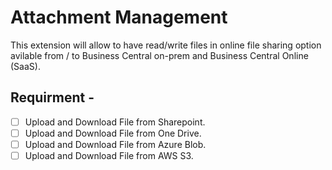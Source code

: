# Attachment Management

This extension will allow to have read/write files in online file sharing option avilable from / to Business Central on-prem and Business Central Online (SaaS).

## Requirment - 

- [ ] Upload and Download File from Sharepoint.
- [ ] Upload and Download File from One Drive.
- [ ] Upload and Download File from Azure Blob.
- [ ] Upload and Download File from  AWS S3.
